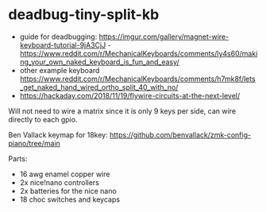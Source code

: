 # deadbug-tiny-split-kb

- guide for deadbugging: https://imgur.com/gallery/magnet-wire-keyboard-tutorial-9jA3CjJ - https://www.reddit.com/r/MechanicalKeyboards/comments/ly4s60/making_your_own_naked_keyboard_is_fun_and_easy/
- other example keyboard https://www.reddit.com/r/MechanicalKeyboards/comments/h7mk8f/lets_get_naked_hand_wired_ortho_split_40_with_no/
- https://hackaday.com/2018/11/19/flywire-circuits-at-the-next-level/

Will not need to wire a matrix since it is only 9 keys per side, can wire directly to each gpio.

Ben Vallack keymap for 18key: https://github.com/benvallack/zmk-config-piano/tree/main


Parts:
- 16 awg enamel copper wire
- 2x nice!nano controllers
- 2x batteries for the nice nano
- 18 choc switches and keycaps
  

